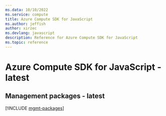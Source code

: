 ```yaml
---
ms.data: 10/10/2022
ms.service: compute
title: Azure Compute SDK for JavaScript
ms.author: jeffish
author: xirzec
ms.devlang: javascript
description: Reference for Azure Compute SDK for JavaScript
ms.topic: reference
---
```

# Azure Compute SDK for JavaScript - latest

## Management packages - latest
[!INCLUDE [mgmt-packages](compute-mgmt-index.md)]